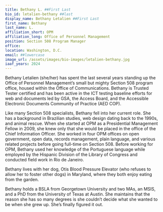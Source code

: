 ```yaml
---
title: Bethany L. ##First Last
bio_id: letalien-bethany ##last
display_name: Bethany Letalien ##First Last
first_name: Bethany
last_name: L.
affiliation_short: OPM
affiliation_long: Office of Personnel Management
position: Section 508 Program Manager
office: 
location: Washington, D.C.
email: ##lowercase
image_url: /assets/images/bio-images/letalien-bethany.jpg
iaaf_years: 2024
---
```

Bethany Letalien (she/her) has spent the last several years standing up the Office of Personnel Management’s small but mighty Section 508 program office, housed within the Office of Communications. Bethany is Trusted Tester certified and has been active in the ICT testing baseline efforts for web and documents led by GSA, the Access Board, and the Accessible Electronic Documents Community of Practice (AED COP).

Like many Section 508 specialists, Bethany fell into her current role. She has a background in Brazilian studies, web design dating back to the 1990s, and animal rescue. When she started at OPM as a Presidential Management Fellow in 2009, she knew only that she would be placed in the office of the Chief Information Officer. She worked in four OPM offices on open government, open data, records management, plain language, and various related projects before going full-time on Section 508. Before working for OPM, Bethany used her knowledge of the Portuguese language while employed by the Hispanic Division of the Library of Congress and conducted field work in Rio de Janeiro.

Bethany lives with her dog, Otis Blood Pressure Elevator (who refuses to allow her to foster other dogs) in Maryland, where they both enjoy eating from the garden.

Bethany holds a BSLA from Georgetown University and two MAs, an MSIS, and a PhD from the University of Texas at Austin. She maintains that the reason she has so many degrees is she couldn’t decide what she wanted to be when she grew up. She’s finally figured it out.